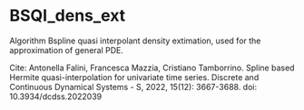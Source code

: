 # BSQI_dens_ext
Algorithm Bspline quasi interpolant density extimation, used for the approximation of general PDE.

Cite: Antonella Falini, Francesca Mazzia, Cristiano Tamborrino. Spline based Hermite quasi-interpolation for univariate time series. Discrete and Continuous Dynamical Systems - S, 2022, 15(12): 3667-3688. doi: 10.3934/dcdss.2022039
